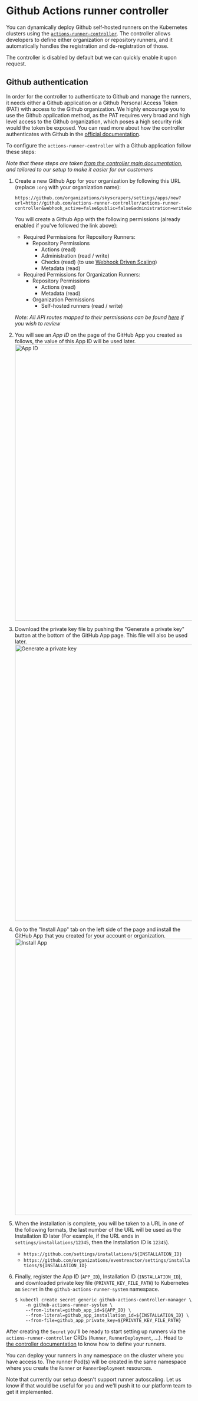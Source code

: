# Github Actions runner controller

You can dynamically deploy Github self-hosted runners on the Kubernetes clusters using the [`actions-runner-controller`](https://github.com/actions-runner-controller/actions-runner-controller). The controller allows developers to define either organization or repository runners, and it automatically handles the registration and de-registration of those.

The controller is disabled by default but we can quickly enable it upon request.

## Github authentication

In order for the controller to authenticate to Github and manage the runners, it needs either a Github application or a Github Personal Access Token (PAT) with access to the Github organization. We highly encourage you to use the Github application method, as the PAT requires very broad and high level access to the Github organization, which poses a high security risk would the token be exposed. You can read more about how the controller authenticates with Github in the [official documentation](https://github.com/actions-runner-controller/actions-runner-controller#setting-up-authentication-with-github-api).

To configure the `actions-runner-controller` with a Github application follow these steps:

*Note that these steps are taken [from the controller main documentation](https://github.com/actions-runner-controller/actions-runner-controller#deploying-using-github-app-authentication), and tailored to our setup to make it easier for our customers*

1. Create a new Github App for your organization by following this URL (replace `:org` with your organization name):

   ```text
   https://github.com/organizations/skyscrapers/settings/apps/new?url=http://github.com/actions-runner-controller/actions-runner-controller&webhook_active=false&public=false&administration=write&organization_self_hosted_runners=write&actions=read&checks=read
   ```

    You will create a Github App with the following permissions (already enabled if you've followed the link above):
    - Required Permissions for Repository Runners:
      - Repository Permissions
        - Actions (read)
        - Administration (read / write)
        - Checks (read) (to use [Webhook Driven Scaling](https://github.com/actions-runner-controller/actions-runner-controller#webhook-driven-scaling))
        - Metadata (read)
    - Required Permissions for Organization Runners:
        - Repository Permissions
          - Actions (read)
          - Metadata (read)
        - Organization Permissions
          - Self-hosted runners (read / write)

    *Note: All API routes mapped to their permissions can be found [here](https://docs.github.com/en/rest/reference/permissions-required-for-github-apps) if you wish to review*

2. You will see an *App ID* on the page of the GitHub App you created as follows, the value of this App ID will be used later.
    <img width="750" alt="App ID" src="https://user-images.githubusercontent.com/230145/78968802-6e7c8880-7b40-11ea-8b08-0c1b8e6a15f0.png">
3. Download the private key file by pushing the "Generate a private key" button at the bottom of the GitHub App page. This file will also be used later.
    <img width="750" alt="Generate a private key" src="https://user-images.githubusercontent.com/230145/78968805-71777900-7b40-11ea-97e6-55c48dfc44ac.png">
4. Go to the "Install App" tab on the left side of the page and install the GitHub App that you created for your account or organization.
    <img width="750" alt="Install App" src="https://user-images.githubusercontent.com/230145/78968806-72100f80-7b40-11ea-810d-2bd3261e9d40.png">
5. When the installation is complete, you will be taken to a URL in one of the following formats, the last number of the URL will be used as the Installation ID later (For example, if the URL ends in `settings/installations/12345`, then the Installation ID is `12345`).

    - `https://github.com/settings/installations/${INSTALLATION_ID}`
    - `https://github.com/organizations/eventreactor/settings/installations/${INSTALLATION_ID}`

6. Finally, register the App ID (`APP_ID`), Installation ID (`INSTALLATION_ID`), and downloaded private key file (`PRIVATE_KEY_FILE_PATH`) to Kubernetes as `Secret` in the `github-actions-runner-system` namespace.

    ```shell
    $ kubectl create secret generic github-actions-controller-manager \
        -n github-actions-runner-system \
        --from-literal=github_app_id=${APP_ID} \
        --from-literal=github_app_installation_id=${INSTALLATION_ID} \
        --from-file=github_app_private_key=${PRIVATE_KEY_FILE_PATH}
    ```

After creating the `Secret` you'll be ready to start setting up runners via the `actions-runner-controller` CRDs (`Runner`, `RunnerDeployment`, ...). Head to [the controller documentation](https://github.com/actions-runner-controller/actions-runner-controller/blob/master/README.md#usage) to know how to define your runners.

You can deploy your runners in any namespace on the cluster where you have access to. The runner Pod(s) will be created in the same namespace where you create the `Runner` or `RunnerDeployment` resources.

Note that currently our setup doesn't support runner autoscaling. Let us know if that would be useful for you and we'll push it to our platform team to get it implemented.
